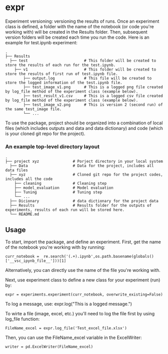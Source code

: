 # expr
Experiment versioning: versioning the results of runs. Once an experiment class is defined, a folder with the name of the notebook (or code you're working with) will be created in the Results folder. Then, subsequent version folders will be created each time you run the code. Here is an example for test.ipynb experiment:

    .
    ├── Results
      ├── test                         # This folder will be created to store the results of each run for the test.ipynb.
        ├── v1                         # This folder will be created to store the results of first run of test.ipynb file.
            ├── output.log             # This file will be created to store the logged information of the test.ipynb file. 
            ├── test_image_v1.png      # This is a logged png file created by log_file method of the experiment class (example below).
            ├── test_result_v1.csv     # This is a logged csv file created by log_file method of the experiment class (example below).
            ├── test_image_v2.png      # This is version 2 (second run) of the same test_image file. 
            └── ...
        
To use the package, project should be organized into a combination of local files (which includes outputs and data and data dictionary) and code (which is your cloned git repo for the project).

### An example top-level directory layout

    .
    ├── project xyz               # Porject directory in your local system
      ├── Data                    # Data for the project, includes all data files
      ├── xyz                     # Cloned git repo for the project codes, includes all the code
        ├── cleaning              # Cleaning step
        ├── model_evaluation      # Model evaluation
        ├── Tuning                # Tuning step
        └── ...
      ├── Dicionary               # data dictionary for the project data
      ├── Results                 # Results folder for the outputs of experiments, results of each run will be stored here.
      └── README.md

## Usage
To start, import the package, and define an experiment. 
First, get the name of the notebook you're working with by running:
```
curr_notebook =  re.search('(.+).ipynb',os.path.basename(globals()['__vsc_ipynb_file__']))[1]
```
Alternatively, you can directly use the name of the file you're working with.

Next, use experiment class to define a new class for your experiment (run) by:
```
expr = experiments.experiment(curr_notebook, overwrite_existing=False)
```

To log a message, use:
expr.log("This is a logged message.")

To wirte a file (image, excel, etc.) you'll need to log the file first by using log_file function:
```
FileName_excel = expr.log_file('Test_excel_file.xlsx')
```
Then, you can use the FileName_excel variable in the ExcelWriter:
```
writer = pd.ExcelWriter(FileName_excel)
```
